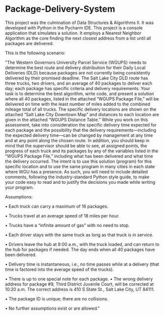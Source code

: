 # Package-Delivery-System

This project was the culmination of Data Structures & Algorithms II. It was developed with Python in the Pycharm IDE. This project is a console application that simulates a solution. It employs a Nearest Neighbor Algorithm as the core finding the next closest address from a list until all packages are delivered. 

This is the following scenario:

"The Western Governors University Parcel Service (WGUPS) needs to determine the best route and delivery distribution for their Daily Local Deliveries (DLD) because packages are not currently being consistently delivered by their promised deadline. The Salt Lake City DLD route has three trucks, two drivers, and an average of 40 packages to deliver each day; each package has specific criteria and delivery requirements. Your task is to determine the best algorithm, write code, and present a solution where all 40 packages, listed in the attached “WGUPS Package File,” will be delivered on time with the least number of miles added to the combined mileage total of all trucks. The specific delivery locations are shown on the attached “Salt Lake City Downtown Map” and distances to each location are given in the attached “WGUPS Distance Table.” While you work on this assessment, take into consideration the specific delivery time expected for each package and the possibility that the delivery requirements—including the expected delivery time—can be changed by management at any time and at any point along the chosen route. In addition, you should keep in mind that the supervisor should be able to see, at assigned points, the progress of each truck and its packages by any of the variables listed in the “WGUPS Package File,” including what has been delivered and what time the delivery occurred. The intent is to use this solution (program) for this specific location and to use the same program in many cities in each state where WGU has a presence. As such, you will need to include detailed comments, following the industry-standard Python style guide, to make your code easy to read and to justify the decisions you made while writing your program.

Assumptions:

• Each truck can carry a maximum of 16 packages.

• Trucks travel at an average speed of 18 miles per hour.

• Trucks have a “infinite amount of gas” with no need to stop.

• Each driver stays with the same truck as long as that truck is in service.

• Drivers leave the hub at 8:00 a.m., with the truck loaded, and can return to the hub for packages if needed. The day ends when all 40 packages have been delivered.

• Delivery time is instantaneous, i.e., no time passes while at a delivery (that time is factored into the average speed of the trucks).

• There is up to one special note for each package. • The wrong delivery address for package #9, Third District Juvenile Court, will be corrected at 10:20 a.m. The correct address is 410 S State St., Salt Lake City, UT 84111.

• The package ID is unique; there are no collisions.

• No further assumptions exist or are allowed."



